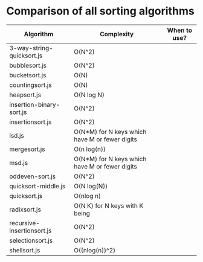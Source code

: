 # Comparison of all sorting algorithms

| Algorithm | Complexity | When to use? |
| --- | --- | --- |
| 3-way-string-quicksort.js | O(N^2) |  |
| bubblesort.js | O(N^2) |  |
| bucketsort.js | O(N) |  |
| countingsort.js | O(N) |  |
| heapsort.js | O(N log N) |  |
| insertion-binary-sort.js | O(N^2) |  |
| insertionsort.js | O(N^2) |  |
| lsd.js | O(N\*M) for N keys which have M or fewer digits |  |
| mergesort.js | O(n log(n)) |  |
| msd.js | O(N\*M) for N keys which have M or fewer digits |  |
| oddeven-sort.js | O(N^2) |  |
| quicksort-middle.js | O(N log(N)) |  |
| quicksort.js | O(nlog n) |  |
| radixsort.js | O(N K) for N keys with K being |  |
| recursive-insertionsort.js | O(N^2) |  |
| selectionsort.js | O(N^2) |  |
| shellsort.js | O((nlog(n))^2) |  |
